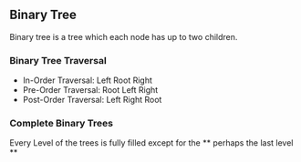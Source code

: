 
## Binary Tree
Binary tree is a tree which each node has up to two children.

### Binary Tree Traversal
 * In-Order Traversal: Left Root Right 
 * Pre-Order Traversal: Root Left Right
 * Post-Order Traversal: Left Right Root
### Complete Binary Trees
Every Level of the trees is fully filled except for the ** perhaps the last level ** 
